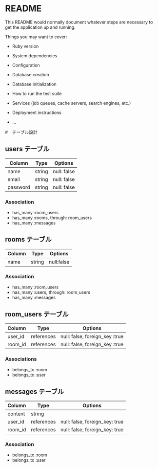 # README

This README would normally document whatever steps are necessary to get the
application up and running.

Things you may want to cover:

* Ruby version

* System dependencies

* Configuration

* Database creation

* Database initialization

* How to run the test suite

* Services (job queues, cache servers, search engines, etc.)

* Deployment instructions

* ...

#　テーブル設計
## users テーブル
| Column   | Type    | Options        |
| -------- | ------- | -------------- |
| name     | string  | null: false    |
| email    | string  | null: false    |
| password | string  | null: false    |

### Association

- has_many :room_users
- has_many :rooms, through: room_users
- has_many :messages

## rooms テーブル

| Column | Type    | Options      |
| ------ | ------- | ------------ |
| name   | string  | null:false   |

### Association

- has_many :room_users
- has_many :users, through: room_users
- has_many :messages

## room_users テーブル

| Column   | Type      | Options                          |
| -------- | --------- | -------------------------------- |
| user_id  | references | null: false, foreign_key :true  |
| room_id  | references | null: false, foreign_key :true  |

### Associations

- belongs_to :room
- belongs_to :user

## messages テーブル

| Column   | Type      | Options                          |
| -------- | --------- | -------------------------------- |
| content     | string  |
| user_id  | references | null: false, foreign_key: true  |
| room_id  | references | null: false, foreign_key: true  |

### Association

- belongs_to :room
- belongs_to :user